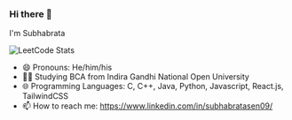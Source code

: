 ### Hi there 👋
I'm Subhabrata
<!--
**Ironfist69/Ironfist69** is a ✨ _special_ ✨ repository because its `README.md` (this file) appears on your GitHub profile.

Here are some ideas to get you started:

- 🔭 I’m currently working on ...
- 🌱 I’m currently learning ...
- 👯 I’m looking to collaborate on ...
- 🤔 I’m looking for help with ...
- 💬 Ask me about ...
- 📫 How to reach me: ...
- 😄 Pronouns: ...
- ⚡ Fun fact: ...
-->
![LeetCode Stats](https://leetcard.jacoblin.cool/Recruit_069?theme=wtf&font=Ubuntu&ext=heatmap)
- 😄 Pronouns: He/him/his
- 👨‍💻 Studying BCA from Indira Gandhi National Open University
- 🌐 Programming Languages: C, C++, Java, Python, Javascript, React.js, TailwindCSS
- 📫 How to reach me: https://www.linkedin.com/in/subhabratasen09/
